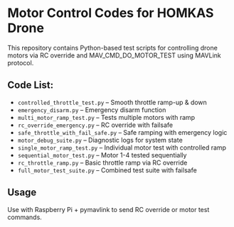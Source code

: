 # Motor Control Codes for HOMKAS Drone

This repository contains Python-based test scripts for controlling drone motors via RC override and MAV_CMD_DO_MOTOR_TEST using MAVLink protocol.

## Code List:
- `controlled_throttle_test.py` – Smooth throttle ramp-up & down
- `emergency_disarm.py` – Emergency disarm function
- `multi_motor_ramp_test.py` – Tests multiple motors with ramp
- `rc_override_emergency.py` – RC override with failsafe
- `safe_throttle_with_fail_safe.py` – Safe ramping with emergency logic
- `motor_debug_suite.py` – Diagnostic logs for system state
- `single_motor_ramp_test.py` – Individual motor test with controlled ramp
- `sequential_motor_test.py` – Motor 1-4 tested sequentially
- `rc_throttle_ramp.py` – Basic throttle ramp via RC override
- `full_motor_test_suite.py` – Combined test suite with failsafe

## Usage
Use with Raspberry Pi + pymavlink to send RC override or motor test commands.
